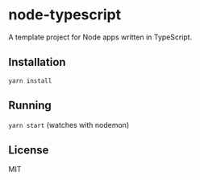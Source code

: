 # node-typescript

A template project for Node apps written in TypeScript.

## Installation

`yarn install`

## Running

`yarn start` (watches with nodemon)

## License

MIT
